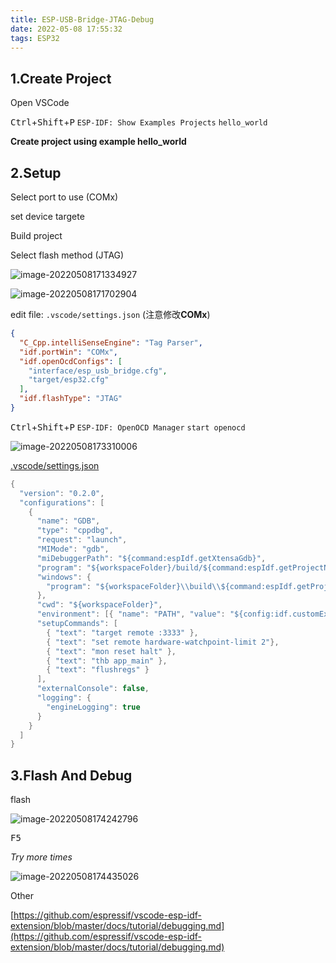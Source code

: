 ```yaml
---
title: ESP-USB-Bridge-JTAG-Debug
date: 2022-05-08 17:55:32
tags: ESP32
---
```


## 1.Create Project

Open VSCode

<kbd>Ctrl</kbd>+<kbd>Shift</kbd>+<kbd>P</kbd>    `ESP-IDF: Show Examples Projects`  `hello_world`

**Create project using example hello_world**

## 2.Setup

Select port to use (COMx)

set device targete

Build project

Select flash method (JTAG)

![image-20220508171334927](image-20220508171334927.png)

![image-20220508171702904](image-20220508171702904.png)

edit file: `.vscode/settings.json`  (注意修改**COMx**)

``` json
{
  "C_Cpp.intelliSenseEngine": "Tag Parser",
  "idf.portWin": "COMx",
  "idf.openOcdConfigs": [
    "interface/esp_usb_bridge.cfg",
    "target/esp32.cfg"
  ],
  "idf.flashType": "JTAG"
}
```

<kbd>Ctrl</kbd>+<kbd>Shift</kbd>+<kbd>P</kbd>  `ESP-IDF: OpenOCD Manager`  `start openocd`

![image-20220508173310006](image-20220508173310006.png)

[.vscode/settings.json](https://github.com/espressif/vscode-esp-idf-extension/blob/master/docs/DEBUGGING.md)

``` c
{
  "version": "0.2.0",
  "configurations": [
    {
      "name": "GDB",
      "type": "cppdbg",
      "request": "launch",
      "MIMode": "gdb",
      "miDebuggerPath": "${command:espIdf.getXtensaGdb}",
      "program": "${workspaceFolder}/build/${command:espIdf.getProjectName}.elf",
      "windows": {
        "program": "${workspaceFolder}\\build\\${command:espIdf.getProjectName}.elf"
      },
      "cwd": "${workspaceFolder}",
      "environment": [{ "name": "PATH", "value": "${config:idf.customExtraPaths}" }],
      "setupCommands": [
        { "text": "target remote :3333" },
        { "text": "set remote hardware-watchpoint-limit 2"},
        { "text": "mon reset halt" },
        { "text": "thb app_main" },
        { "text": "flushregs" }
      ],
      "externalConsole": false,
      "logging": {
        "engineLogging": true
      }
    }
  ]
}
```

## 3.Flash And Debug

flash

![image-20220508174242796](image-20220508174242796.png)

<kbd>F5</kbd>  

   *Try more times*

![image-20220508174435026](image-20220508174435026.png)

Other

  [https://github.com/espressif/vscode-esp-idf-extension/blob/master/docs/tutorial/debugging.md](https://github.com/espressif/vscode-esp-idf-extension/blob/master/docs/tutorial/debugging.md)


